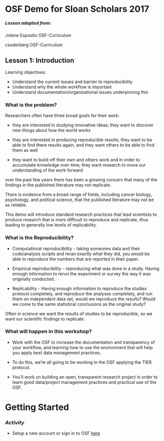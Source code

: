 # OSF Demo for Sloan Scholars 2017

##### Lesson adapted from:
Jolene Esposito OSF-Curriculum

csoderberg OSF-Curriculum


## Lesson 1: Introduction

Learning objectives:

* Understand the current issues and barrier to reproducibility
* Understand why the whole workflow is important
* Understand documentation/organizational issues underpinning this

### What is the problem?

Researchers often have three broad goals for their work:
* they are interested in studying innovative ideas; they want to discover new things about how the world works

* they are interested in producing reproducible results; they want to be able to find there results again, and they want others to be able to find them as well

* they want to build off their own and others work and in order to accumulate knowledge over time; they want research to move our understanding of the work forward

over the past few years there has been a growing concern that many of the findings in the published literature may not replicate.

There is evidence from a broad range of fields, including cancer biology, psychology, and political science, that the published literature may not be as reliable.

This demo will introduce standard research practices that lead scientists to produce research that is more difficult to reproduce and replicate, thus leading to generally low levels of replicability.

### What is the Reproducibility?

* Computational reproducibility - taking someones data and their code/analysis scripts and reran exactly what they did, you would be able to reproduce the numbers that are reported in their paper.

* Empirical reproducibility - reproducing what was done in a study. Having enough information to rerun the experiment or survey the way it was originally conducted.

* Replicability - Having enough information to reproduce the studies protocol completely, and reproduce the analyses completely, and run them on independent data set, would we reproduce the results? Would we come to the same statistical conclusions as the original study?

Often in science we want the results of studies to be reproducible, so we want our scientific findings to replicate.

### What will happen in this workshop?

* Work with the OSF to increase the documentation and transparency of your workflow, and learning how to use the environment that will help you apply best data management practices.

* To do this, we’re all going to be working in the OSF applying the TIER protocol.

* You’ll work on building an open, transparent research project in order to learn good data/project management practices and practical use of the OSF.

# Getting Started

### ***Activity***

* Setup a new account or sign in to OSF [here](http://osf.io)
